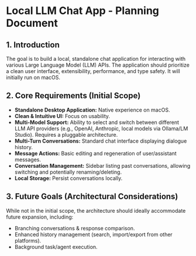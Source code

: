 # Local LLM Chat App - Planning Document

## 1. Introduction

The goal is to build a local, standalone chat application for interacting with various Large Language Model (LLM) APIs. The application should prioritize a clean user interface, extensibility, performance, and type safety. It will initially run on macOS.

## 2. Core Requirements (Initial Scope)

*   **Standalone Desktop Application:** Native experience on macOS.
*   **Clean & Intuitive UI:** Focus on usability.
*   **Multi-Model Support:** Ability to select and switch between different LLM API providers (e.g., OpenAI, Anthropic, local models via Ollama/LM Studio). Requires a pluggable architecture.
*   **Multi-Turn Conversations:** Standard chat interface displaying dialogue history.
*   **Message Actions:** Basic editing and regeneration of user/assistant messages.
*   **Conversation Management:** Sidebar listing past conversations, allowing switching and potentially renaming/deleting.
*   **Local Storage:** Persist conversations locally.

## 3. Future Goals (Architectural Considerations)

While not in the initial scope, the architecture should ideally accommodate future expansion, including:

*   Branching conversations & response comparison.
*   Enhanced history management (search, import/export from other platforms).
*   Background task/agent execution.
*   Filesystem interactions (reading/writing files based on conversation).
*   Sandboxed code execution for AI-generated code.
*   Multimedia input (PDFs, images).
*   Tool use integration (web search, calculators, sub-LLM calls).

## 4. Technology Stack Discussion

The primary goal is a type-safe, performant application, presenting an opportunity to learn a modern language beyond Python/JS.

### Option 1: TypeScript + Desktop Framework (Electron / Tauri)

*   **Frontend:** React, Vue, Svelte, etc. (Leverages mature web UI ecosystems).
*   **Backend/Core:** Node.js (if Electron) or Rust (if Tauri).
*   **Pros:**
    *   Closer to existing JavaScript knowledge, potentially faster initial UI development.
    *   Vast ecosystem of libraries and UI components.
    *   Good type safety with TypeScript.
    *   Tauri offers a compelling alternative to Electron, using Rust for the backend and the system's webview, resulting in smaller, faster applications.
*   **Cons:**
    *   Electron apps can be resource-intensive (less so with Tauri).
    *   Node.js backend might be less performant for CPU-intensive tasks compared to Rust (though likely sufficient for core chat logic).

### Option 2: Rust + Desktop Framework (Tauri / Native GUI)

*   **Frontend:** Web tech via Tauri (React, Vue, etc.) OR native Rust GUI frameworks (egui, iced, Slint).
*   **Backend/Core:** Rust.
*   **Pros:**
    *   Excellent performance and memory safety (ideal for potential future features like sandboxing).
    *   Strong compile-time type safety.
    *   Tauri integrates seamlessly, allowing web tech for UI while benefiting from Rust backend.
    *   Aligns well with the desire to learn a performant, modern systems language.
    *   Good fit for long-term goals involving complex backend tasks.
*   **Cons:**
    *   Steeper learning curve for Rust compared to TypeScript, especially idioms like ownership and borrowing.
    *   Native Rust GUI frameworks are less mature than established web frameworks (though evolving rapidly). Using web tech via Tauri mitigates this.

### Recommendation: Rust + Tauri

This stack offers the best balance for the stated goals:

1.  **Performance & Safety:** Leverages Rust's core strengths for the application logic.
2.  **Learning Goal:** Provides a solid project for learning Rust.
3.  **Extensibility:** Rust is well-suited for the complex future features envisioned.
4.  **UI Flexibility:** Tauri allows using familiar and productive web technologies (React/Vue/Svelte + TypeScript recommended) for the frontend, separating UI concerns from the core Rust logic. This avoids the potential limitations or learning curve of pure native Rust GUI toolkits for now.
5.  **Desktop Focus:** Directly targets the requirement for a standalone desktop application with a smaller footprint than Electron.

## 5. High-Level Architecture (Rust + Tauri Approach)

*   **Frontend (Tauri Webview):**
    *   Built using a modern web framework (e.g., React, Vue, or Svelte) with TypeScript for type safety.
    *   Handles UI rendering, user input, and displaying conversation state.
    *   Communicates with the Rust backend via Tauri's IPC (Inter-Process Communication) bridge.
*   **Backend (Rust Core):**
    *   Manages core application state (current conversation, settings, list of conversations).
    *   Handles interaction with various LLM APIs (using async Rust - `tokio`, `reqwest`). Define a `trait` for LLM providers to ensure extensibility.
    *   Manages persistent storage (e.g., using `serde` for serialization to JSON/RON files, or `sqlx`/`rusqlite` for SQLite).
    *   Exposes commands/functions callable from the frontend via Tauri.
*   **Communication Layer:** Tauri manages the JS <-> Rust communication, serialization/deserialization of data passed between frontend and backend.

## 6. Development Principles

*   **Type Safety:** Leverage Rust and TypeScript static typing extensively.
*   **Modularity:** Clearly separate UI, state management, API interaction, and storage concerns. Use Rust modules and potentially workspaces.
*   **Extensibility:** Design interfaces (Rust traits) for components like LLM providers and storage backends.
*   **Asynchronous:** Utilize async Rust (`tokio`) for all I/O operations (API calls, file access).
*   **Testing:** Aim for testable units, especially in the Rust core.
*   **Configuration:** Manage API keys and settings securely and flexibly.

## 7. Next Steps

1.  Confirm the choice of Rust + Tauri (with a web framework like React/TypeScript for the frontend).
2.  Create a `DESIGN.md` detailing the specific components, data structures, API interaction flow, and storage format.
3.  Set up the initial project structure using `cargo` and Tauri tooling.
4.  Begin implementing the core data structures and basic UI shell. 